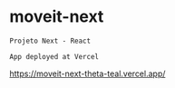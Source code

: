 # moveit-next

    Projeto Next - React

    App deployed at Vercel

https://moveit-next-theta-teal.vercel.app/
